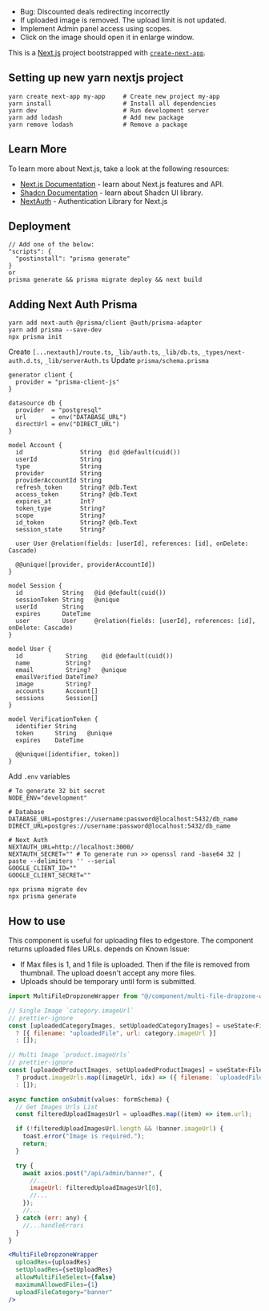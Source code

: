 - Bug: Discounted deals redirecting incorrectly
- If uploaded image is removed. The upload limit is not updated.
- Implement Admin panel access using scopes.
- Click on the image should open it in enlarge window.

This is a [Next.js](https://nextjs.org/) project bootstrapped with [`create-next-app`](https://github.com/vercel/next.js/tree/canary/packages/create-next-app).

## Setting up new yarn nextjs project

```
yarn create next-app my-app     # Create new project my-app
yarn install                    # Install all dependencies
yarn dev                        # Run development server
yarn add lodash                 # Add new package
yarn remove lodash              # Remove a package
```

## Learn More

To learn more about Next.js, take a look at the following resources:

- [Next.js Documentation](https://nextjs.org/docs) - learn about Next.js features and API.
- [Shadcn Documentation](https://ui.shadcn.com/docs) - learn about Shadcn UI library.
- [NextAuth](https://next-auth.js.org/getting-started/introduction) - Authentication Library for Next.js

## Deployment

```
// Add one of the below:
"scripts": {
  "postinstall": "prisma generate"
}
or
prisma generate && prisma migrate deploy && next build
```

## Adding Next Auth Prisma

```
yarn add next-auth @prisma/client @auth/prisma-adapter
yarn add prisma --save-dev
npx prisma init
```

Create `[...nextauth]/route.ts`, `_lib/auth.ts`, `_lib/db.ts`, `_types/next-auth.d.ts`, `_lib/serverAuth.ts`
Update `prisma/schema.prisma`

```prisma
generator client {
  provider = "prisma-client-js"
}

datasource db {
  provider  = "postgresql"
  url       = env("DATABASE_URL")
  directUrl = env("DIRECT_URL")
}

model Account {
  id                String  @id @default(cuid())
  userId            String
  type              String
  provider          String
  providerAccountId String
  refresh_token     String? @db.Text
  access_token      String? @db.Text
  expires_at        Int?
  token_type        String?
  scope             String?
  id_token          String? @db.Text
  session_state     String?

  user User @relation(fields: [userId], references: [id], onDelete: Cascade)

  @@unique([provider, providerAccountId])
}

model Session {
  id           String   @id @default(cuid())
  sessionToken String   @unique
  userId       String
  expires      DateTime
  user         User     @relation(fields: [userId], references: [id], onDelete: Cascade)
}

model User {
  id            String    @id @default(cuid())
  name          String?
  email         String?   @unique
  emailVerified DateTime?
  image         String?
  accounts      Account[]
  sessions      Session[]
}

model VerificationToken {
  identifier String
  token      String   @unique
  expires    DateTime

  @@unique([identifier, token])
}
```

Add `.env` variables

```
# To generate 32 bit secret
NODE_ENV="development"

# Database
DATABASE_URL=postgres://username:password@localhost:5432/db_name
DIRECT_URL=postgres://username:password@localhost:5432/db_name

# Next Auth
NEXTAUTH_URL=http://localhost:3000/
NEXTAUTH_SECRET="" # To generate run >> openssl rand -base64 32 | paste --delimiters '' --serial
GOOGLE_CLIENT_ID=""
GOOGLE_CLIENT_SECRET=""
```

```
npx prisma migrate dev
npx prisma generate
```

## How to use <MultiFileDropzoneWrapper />

This component is useful for uploading files to edgestore. The component returns uploaded files URLs. depends on <MultiFileDropzone />
Known Issue:

- If Max files is 1, and 1 file is uploaded. Then if the file is removed from thumbnail. The upload doesn't accept any more files.
- Uploads should be temporary until form is submitted.

```jsx
import MultiFileDropzoneWrapper from "@/component/multi-file-dropzone-wrapper";

// Single Image `category.imageUrl`
// prettier-ignore
const [uploadedCategoryImages, setUploadedCategoryImages] = useState<FileUploadResult[]>(category.imageUrl
  ? [{ filename: "uploadedFile", url: category.imageUrl }]
  : []);

// Multi Image `product.imageUrls`
// prettier-ignore
const [uploadedProductImages, setUploadedProductImages] = useState<FileUploadResult[]>(product.imageUrls
  ? product.imageUrls.map((imageUrl, idx) => ({ filename: `uploadedFile-${idx}`, url: imageUrl }))
  : []);

async function onSubmit(values: formSchema) {
  // Get Images Urls List
  const filteredUploadImagesUrl = uploadRes.map((item) => item.url);

  if (!filteredUploadImagesUrl.length && !banner.imageUrl) {
    toast.error("Image is required.");
    return;
  }

  try {
    await axios.post("/api/admin/banner", {
      //...
      imageUrl: filteredUploadImagesUrl[0],
      //...
    });
    //...
  } catch (err: any) {
    //...handleErrors
  }
}

<MultiFileDropzoneWrapper
  uploadRes={uploadRes}
  setUploadRes={setUploadRes}
  allowMultiFileSelect={false}
  maximumAllowedFiles={1}
  uploadFileCategory="banner"
/>
```
